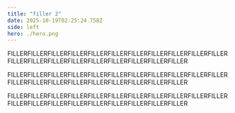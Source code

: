 ```yaml
---
title: "filler 2"
date: 2025-10-19T02:25:24.758Z
side: left
hero: ./hero.png
---
```


FILLERFILLERFILLERFILLERFILLERFILLERFILLERFILLERFILLERFILLERFILLERFILLERFILLERFILLERFILLERFILLERFILLERFILLERFILLERFILLER

FILLERFILLERFILLERFILLERFILLERFILLERFILLERFILLERFILLERFILLERFILLERFILLERFILLERFILLERFILLERFILLERFILLERFILLERFILLERFILLER

FILLERFILLERFILLERFILLERFILLERFILLERFILLERFILLERFILLERFILLERFILLERFILLERFILLERFILLERFILLERFILLERFILLERFILLERFILLERFILLER
